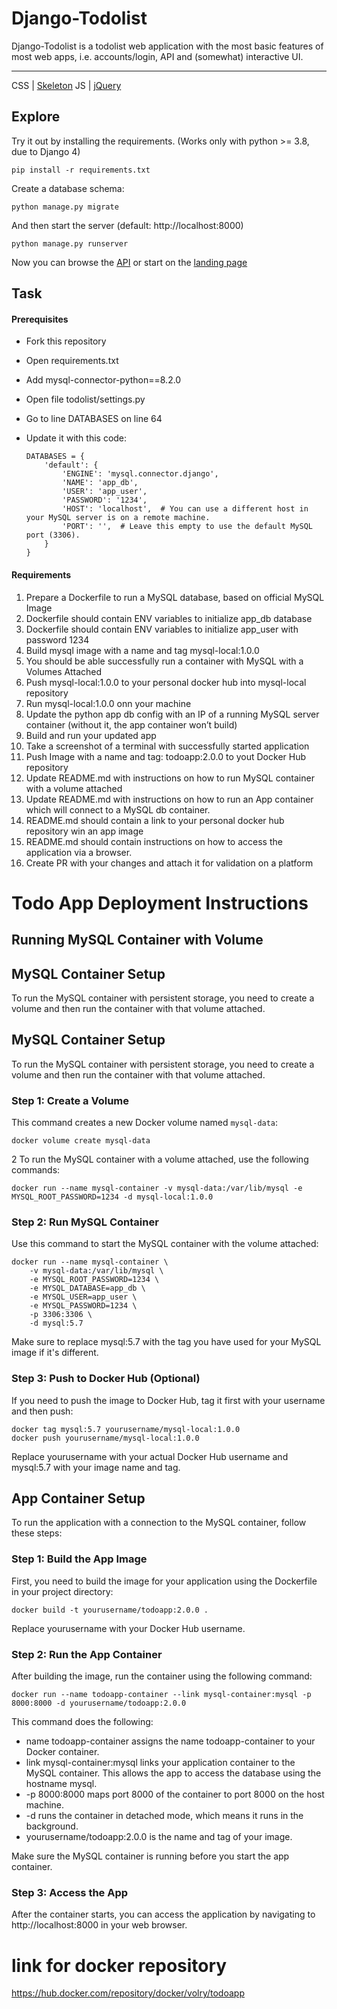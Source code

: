 # Django-Todolist

Django-Todolist is a todolist web application with the most basic features of most web apps, i.e. accounts/login, API and (somewhat) interactive UI.

---
CSS | [Skeleton](http://getskeleton.com/)
JS  | [jQuery](https://jquery.com/)

## Explore
Try it out by installing the requirements. (Works only with python >= 3.8, due to Django 4)

    pip install -r requirements.txt

Create a database schema:

    python manage.py migrate

And then start the server (default: http://localhost:8000)

    python manage.py runserver


Now you can browse the [API](http://localhost:8000/api/)
or start on the [landing page](http://localhost:8000/)

## Task
#### Prerequisites
- Fork this repository
- Open requirements.txt
- Add mysql-connector-python==8.2.0
- Open file todolist/settings.py
- Go to line DATABASES on line 64
- Update it with this code:

    ```
    DATABASES = {
        'default': {
            'ENGINE': 'mysql.connector.django',
            'NAME': 'app_db',
            'USER': 'app_user',
            'PASSWORD': '1234',
            'HOST': 'localhost',  # You can use a different host in your MySQL server is on a remote machine.
            'PORT': '',  # Leave this empty to use the default MySQL port (3306).
        }
    }

    ```
#### Requirements
1. Prepare a Dockerfile to run a MySQL database, based on official MySQL Image
2. Dockerfile should contain ENV variables to initialize app_db database
3. Dockerfile should contain ENV variables to initialize app_user with password 1234
4. Build mysql image with a name and tag mysql-local:1.0.0
5. You should be able successfully run a container with MySQL with a Volumes Attached
6. Push mysql-local:1.0.0 to your personal docker hub into mysql-local repository
7. Run mysql-local:1.0.0 onn your machine
8. Update the python app db config with an IP of a running MySQL server container (without it, the app container won’t build)
9. Build and run your updated app
10. Take a screenshot of a terminal with successfully started application
11. Push Image with a name and tag: todoapp:2.0.0 to yout Docker Hub repository
12. Update README.md with instructions on how to run MySQL container with a volume attached
13. Update README.md with instructions on how to run an App container which will connect to a MySQL db container.
14. README.md should contain a link to your personal docker hub repository win an app image
15. README.md should contain instructions on how to access the application via a browser.
16. Create PR with your changes and attach it for validation on a platform

# Todo App Deployment Instructions

## Running MySQL Container with Volume

## MySQL Container Setup

To run the MySQL container with persistent storage, you need to create a volume and then run the container with that volume attached.

## MySQL Container Setup

To run the MySQL container with persistent storage, you need to create a volume and then run the container with that volume attached.

### Step 1: Create a Volume

This command creates a new Docker volume named `mysql-data`:


    docker volume create mysql-data

2 To run the MySQL container with a volume attached, use the following commands:

    docker run --name mysql-container -v mysql-data:/var/lib/mysql -e MYSQL_ROOT_PASSWORD=1234 -d mysql-local:1.0.0

### Step 2: Run MySQL Container
Use this command to start the MySQL container with the volume attached:

    docker run --name mysql-container \
        -v mysql-data:/var/lib/mysql \
        -e MYSQL_ROOT_PASSWORD=1234 \
        -e MYSQL_DATABASE=app_db \
        -e MYSQL_USER=app_user \
        -e MYSQL_PASSWORD=1234 \
        -p 3306:3306 \
        -d mysql:5.7

Make sure to replace mysql:5.7 with the tag you have used for your MySQL image if it's different.

### Step 3: Push to Docker Hub (Optional)
If you need to push the image to Docker Hub, tag it first with your username and then push:

    docker tag mysql:5.7 yourusername/mysql-local:1.0.0
    docker push yourusername/mysql-local:1.0.0

Replace yourusername with your actual Docker Hub username and mysql:5.7 with your image name and tag.


## App Container Setup

To run the application with a connection to the MySQL container, follow these steps:

### Step 1: Build the App Image

First, you need to build the image for your application using the Dockerfile in your project directory:


    docker build -t yourusername/todoapp:2.0.0 .
Replace yourusername with your Docker Hub username.

### Step 2: Run the App Container
After building the image, run the container using the following command:

    docker run --name todoapp-container --link mysql-container:mysql -p 8000:8000 -d yourusername/todoapp:2.0.0

This command does the following:

- name todoapp-container assigns the name todoapp-container to your Docker container.
- link mysql-container:mysql links your application container to the MySQL container. This allows the app to access the database using the hostname mysql.
- -p 8000:8000 maps port 8000 of the container to port 8000 on the host machine.
- -d runs the container in detached mode, which means it runs in the background.
- yourusername/todoapp:2.0.0 is the name and tag of your image.

Make sure the MySQL container is running before you start the app container.

### Step 3: Access the App
After the container starts, you can access the application by navigating to http://localhost:8000 in your web browser.



# link for docker repository
https://hub.docker.com/repository/docker/volry/todoapp
